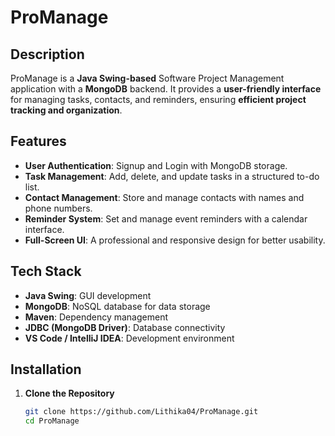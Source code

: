 # ProManage

## Description
ProManage is a **Java Swing-based** Software Project Management application with a **MongoDB** backend. It provides a **user-friendly interface** for managing tasks, contacts, and reminders, ensuring **efficient project tracking and organization**.

## Features
- **User Authentication**: Signup and Login with MongoDB storage.
- **Task Management**: Add, delete, and update tasks in a structured to-do list.
- **Contact Management**: Store and manage contacts with names and phone numbers.
- **Reminder System**: Set and manage event reminders with a calendar interface.
- **Full-Screen UI**: A professional and responsive design for better usability.

## Tech Stack
- **Java Swing**: GUI development
- **MongoDB**: NoSQL database for data storage
- **Maven**: Dependency management
- **JDBC (MongoDB Driver)**: Database connectivity
- **VS Code / IntelliJ IDEA**: Development environment

## Installation
1. **Clone the Repository**
   ```sh
   git clone https://github.com/Lithika04/ProManage.git
   cd ProManage
